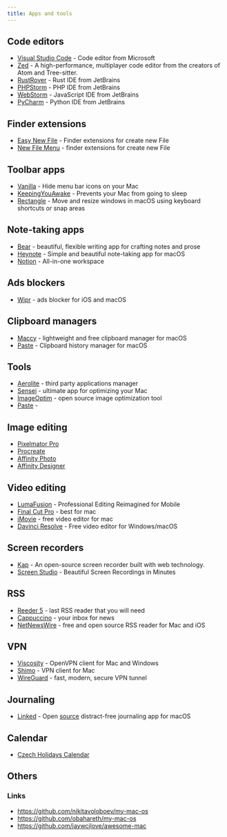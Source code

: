 ```yaml
---
title: Apps and tools
---
```


## Code editors

- [Visual Studio Code](https://code.visualstudio.com/) - Code editor from Microsoft
- [Zed](https://zedapp.org/) - A high-performance, multiplayer code editor from the creators of Atom and Tree-sitter.
- [RustRover](https://www.jetbrains.com/rust/) - Rust IDE from JetBrains
- [PHPStorm](https://www.jetbrains.com/phpstorm/) - PHP IDE from JetBrains
- [WebStorm](https://www.jetbrains.com/webstorm/) - JavaScript IDE from JetBrains
- [PyCharm](https://www.jetbrains.com/pycharm/) - Python IDE from JetBrains

## Finder extensions

- [Easy New File](https://itunes.apple.com/us/app/easy-new-file/id1162194131?ls=1&mt=12) - Finder extensions for create new File
- [New File Menu](https://itunes.apple.com/us/app/new-file-menu/id1064959555) - finder extensions for create new File

## Toolbar apps

- [Vanilla](https://matthewpalmer.net/vanilla/) - Hide menu bar icons on your Mac
- [KeepingYouAwake](https://keepingyouawake.app/) - Prevents your Mac from going to sleep
- [Rectangle](https://rectangleapp.com/) - Move and resize windows in macOS using keyboard shortcuts or snap areas

## Note-taking apps

- [Bear](https://bear.app/) - beautiful, flexible writing app for crafting notes and prose
- [Heynote](https://heynote.com/) - Simple and beautiful note-taking app for macOS
- [Notion](https://www.notion.so/) - All-in-one workspace

## Ads blockers

- [Wipr](https://giorgiocalderolla.com/wipr.html) - ads blocker for iOS and macOS

## Clipboard managers

- [Maccy](https://maccy.app/) - lightweight and free clipboard manager for macOS
- [Paste](https://pasteapp.me/) - Clipboard history manager for macOS

## Tools

- [Aerolite](https://aerolite.dev/applite/index.html) - third party applications manager
- [Sensei](https://cindori.com/sensei) - ultimate app for optimizing your Mac
- [ImageOptim](https://imageoptim.com/mac) - open source image optimization tool
- [Paste](https://pasteapp.me/) -

## Image editing

- [Pixelmator Pro](https://www.pixelmator.com/pro/)
- [Procreate](https://procreate.art/)
- [Affinity Photo](https://affinity.serif.com/en-gb/photo/)
- [Affinity Designer](https://affinity.serif.com/en-gb/designer/)

## Video editing

- [LumaFusion](https://luma-touch.com/) - Professional Editing Reimagined for Mobile
- [Final Cut Pro](https://www.apple.com/final-cut-pro/) - best for mac
- [iMovie](https://www.apple.com/imovie/) - free video editor for mac
- [Davinci Resolve](https://www.blackmagicdesign.com/products/davinciresolve/) - Free video editor for Windows/macOS

## Screen recorders

- [Kap](https://getkap.co/) - An open-source screen recorder built with web technology.
- [Screen Studio](https://www.screen.studio/) - Beautiful Screen Recordings in Minutes

## RSS

- [Reeder 5](https://reederapp.com/) - last RSS reader that you will need
- [Cappuccino](https://cappuccinoapp.com/) - your inbox for news
- [NetNewsWire](https://netnewswire.com/) - free and open source RSS reader for Mac and iOS

## VPN

- [Viscosity](https://www.sparklabs.com/viscosity/) - OpenVPN client for Mac and Windows
- [Shimo](https://www.shimovpn.com/) - VPN client for Mac
- [WireGuard](https://www.wireguard.com/) - fast, modern, secure VPN tunnel

## Journaling

- [Linked](https://uselinked.com/) - Open [source](https://github.com/lostdesign/linked) distract-free journaling app for macOS

## Calendar

- [Czech Holidays Calendar](webcal://www.google.com/calendar/ical/czech__cs%40holiday.calendar.google.com/public/basic.ics)

## Others

### Links

- https://github.com/nikitavoloboev/my-mac-os
- https://github.com/obahareth/my-mac-os
- https://github.com/jaywcjlove/awesome-mac
